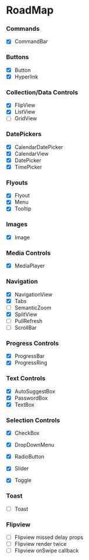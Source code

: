 # RoadMap

### Commands
- [x] CommandBar

### Buttons
- [x] Button
- [x] Hyperlink

### Collection/Data Controls
- [x] FlipView
- [x] ListView
- [ ] GridView

### DatePickers
- [x] CalendarDatePicker
- [x] CalendarView
- [x] DatePicker
- [x] TimePicker

### Flyouts
- [x] Flyout
- [x] Menu
- [x] Tooltip

### Images
- [x] Image

### Media Controls
- [x] MediaPlayer

### Navigation
- [x] NavigationView
- [x] Tabs
- [ ] SemanticZoom
- [x] SplitView
- [ ] PullRefresh
- [ ] ScrollBar

### Progress Controls
- [x] ProgressBar
- [x] ProgressRing

### Text Controls
- [x] AutoSuggestBox
- [x] PasswordBox
- [x] TextBox

### Selection Controls
- [x] CheckBox
- [x] DropDownMenu
- [x] RadioButton
- [x] Slider
- [x] Toggle


### Toast
- [ ] Toast

### Flipview
 - [ ] Flipview missed delay props
 - [ ] Flipview render twice
 - [ ] Flipview onSwipe callback
